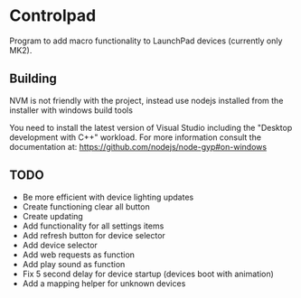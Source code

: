# Controlpad

Program to add macro functionality to LaunchPad devices (currently only MK2).

## Building

NVM is not friendly with the project, instead use nodejs installed from the installer with windows build tools

You need to install the latest version of Visual Studio
including the "Desktop development with C++" workload.
For more information consult the documentation at:
https://github.com/nodejs/node-gyp#on-windows


## TODO

- Be more efficient with device lighting updates
- Create functioning clear all button
- Create updating
- Add functionality for all settings items
- Add refresh button for device selector
- Add device selector
- Add web requests as function
- Add play sound as function
- Fix 5 second delay for device startup (devices boot with animation)
- Add a mapping helper for unknown devices
